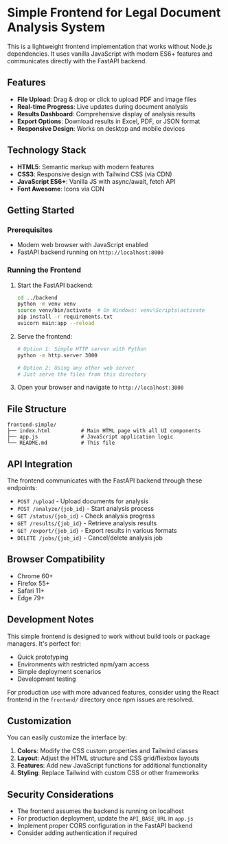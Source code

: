 # Simple Frontend for Legal Document Analysis System

This is a lightweight frontend implementation that works without Node.js dependencies. It uses vanilla JavaScript with modern ES6+ features and communicates directly with the FastAPI backend.

## Features

- **File Upload**: Drag & drop or click to upload PDF and image files
- **Real-time Progress**: Live updates during document analysis
- **Results Dashboard**: Comprehensive display of analysis results
- **Export Options**: Download results in Excel, PDF, or JSON format
- **Responsive Design**: Works on desktop and mobile devices

## Technology Stack

- **HTML5**: Semantic markup with modern features
- **CSS3**: Responsive design with Tailwind CSS (via CDN)
- **JavaScript ES6+**: Vanilla JS with async/await, fetch API
- **Font Awesome**: Icons via CDN

## Getting Started

### Prerequisites

- Modern web browser with JavaScript enabled
- FastAPI backend running on `http://localhost:8000`

### Running the Frontend

1. Start the FastAPI backend:
   ```bash
   cd ../backend
   python -m venv venv
   source venv/bin/activate  # On Windows: venv\Scripts\activate
   pip install -r requirements.txt
   uvicorn main:app --reload
   ```

2. Serve the frontend:
   ```bash
   # Option 1: Simple HTTP server with Python
   python -m http.server 3000
   
   # Option 2: Using any other web server
   # Just serve the files from this directory
   ```

3. Open your browser and navigate to `http://localhost:3000`

## File Structure

```
frontend-simple/
├── index.html          # Main HTML page with all UI components
├── app.js              # JavaScript application logic
└── README.md           # This file
```

## API Integration

The frontend communicates with the FastAPI backend through these endpoints:

- `POST /upload` - Upload documents for analysis
- `POST /analyze/{job_id}` - Start analysis process
- `GET /status/{job_id}` - Check analysis progress
- `GET /results/{job_id}` - Retrieve analysis results
- `GET /export/{job_id}` - Export results in various formats
- `DELETE /jobs/{job_id}` - Cancel/delete analysis job

## Browser Compatibility

- Chrome 60+
- Firefox 55+
- Safari 11+
- Edge 79+

## Development Notes

This simple frontend is designed to work without build tools or package managers. It's perfect for:

- Quick prototyping
- Environments with restricted npm/yarn access
- Simple deployment scenarios
- Development testing

For production use with more advanced features, consider using the React frontend in the `frontend/` directory once npm issues are resolved.

## Customization

You can easily customize the interface by:

1. **Colors**: Modify the CSS custom properties and Tailwind classes
2. **Layout**: Adjust the HTML structure and CSS grid/flexbox layouts
3. **Features**: Add new JavaScript functions for additional functionality
4. **Styling**: Replace Tailwind with custom CSS or other frameworks

## Security Considerations

- The frontend assumes the backend is running on localhost
- For production deployment, update the `API_BASE_URL` in `app.js`
- Implement proper CORS configuration in the FastAPI backend
- Consider adding authentication if required
